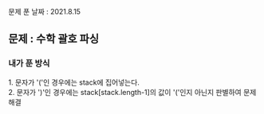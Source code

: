 문제 푼 날짜 : 2021.8.15

<h2>문제 : 수학 괄호 파싱</h2>

<h3>내가 푼 방식</h3>
<div>1. 문자가 '('인 경우에는 stack에 집어넣는다.</div>
<div>2. 문자가 ')'인 경우에는 stack[stack.length-1]의 값이 '('인지 아닌지 판별하여 문제 해결</div>

